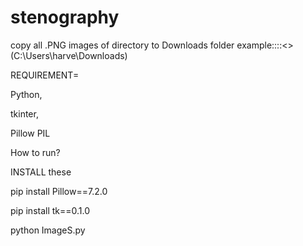 # stenography

copy all .PNG images of directory to Downloads folder  example::::<>(C:\Users\harve\Downloads)

REQUIREMENT=

Python,

tkinter,

Pillow PIL

How to run? 

INSTALL these 


pip install Pillow==7.2.0 


pip install tk==0.1.0


python ImageS.py
